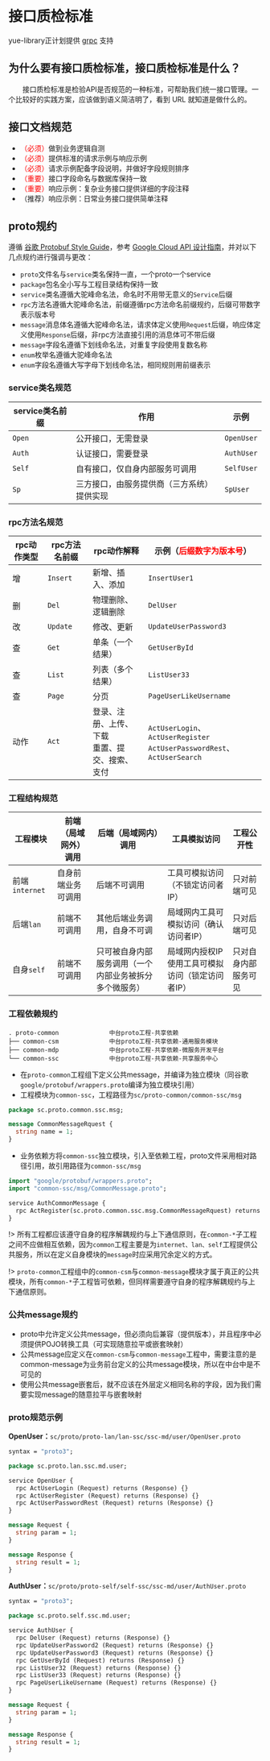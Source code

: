 # 接口质检标准
yue-library正计划提供 [grpc]() 支持

## 为什么要有接口质检标准，接口质检标准是什么？
　　接口质检标准是检验API是否规范的一种标准，可帮助我们统一接口管理。一个比较好的实践方案，应该做到语义简洁明了，看到 URL 就知道是做什么的。

## 接口文档规范
- <font color=red>（必须）</font>做到业务逻辑自测
- <font color=red>（必须）</font>提供标准的请求示例与响应示例
- <font color=red>（必须）</font>请求示例配备字段说明，并做好字段规则排序
- <font color=red>（重要）</font>接口字段命名与数据库保持一致
- <font color=red>（重要）</font>响应示例：复杂业务接口提供详细的字段注释
- （推荐）响应示例：日常业务接口提供简单注释

## proto规约
遵循 [谷歌 Protobuf Style Guide](https://developers.google.com/protocol-buffers/docs/style)，参考 [Google Cloud API 设计指南](https://cloud.google.com/apis/design)，并对以下几点规约进行强调与更改：
- `proto`文件名与`service`类名保持一直，一个proto一个service
- `package`包名全小写与工程目录结构保持一致
- `service`类名遵循大驼峰命名法，命名时不用带无意义的`Service`后缀
- `rpc`方法名遵循大驼峰命名法，前缀遵循rpc方法命名前缀规约，后缀可带数字表示版本号
- `message`消息体名遵循大驼峰命名法，请求体定义使用`Request`后缀，响应体定义使用`Response`后缀，非rpc方法直接引用的消息体可不带后缀
- `message`字段名遵循下划线命名法，对重复字段使用复数名称
- `enum`枚举名遵循大驼峰命名法
- `enum`字段名遵循大写字母下划线命名法，相同规则用前缀表示

### service类名规范
|service类名前缀|作用										|示例		|
|--				|--											|--			|
|`Open`			|公开接口，无需登录							|`OpenUser`	|
|`Auth`			|认证接口，需要登录							|`AuthUser`	|
|`Self`			|自有接口，仅自身内部服务可调用				|`SelfUser`	|
|`Sp`			|三方接口，由服务提供商（三方系统）提供实现	|`SpUser`	|

### rpc方法名规范
|rpc动作类型|rpc方法名前缀	|rpc动作解释										|示例（<font color=red>后缀数字为版本号</font>）							|
|--			|--				|--													|--																			|
|增			|`Insert`		|新增、插入、添加									|`InsertUser1`																|
|删			|`Del`			|物理删除、逻辑删除									|`DelUser`																	|
|改			|`Update`		|修改、更新											|`UpdateUserPassword3`														|
|查			|`Get`			|单条（一个结果）									|`GetUserById`																|
|查			|`List`			|列表（多个结果）									|`ListUser33`																|
|查			|`Page`			|分页												|`PageUserLikeUsername`														|
|动作		|`Act`			|登录、注册、上传、下载<br>重置、提交、搜索、支付	|`ActUserLogin`、`ActUserRegister`<br>`ActUserPasswordRest`、`ActUserSearch`|

### 工程结构规范
|工程模块		|前端（局域网外）调用	|后端（局域网内）调用									|工具模拟访问										|工程公开性				|
|--				|--						|--														|--													|--						|
|前端`internet`	|自身前端业务可调用		|后端不可调用											|工具可模拟访问（不锁定访问者IP）					|只对前端可见			|
|后端`lan`		|前端不可调用			|其他后端业务调用，自身不可调							|局域网内工具可模拟访问（确认访问者IP）				|只对后端可见			|
|自身`self`		|前端不可调用			|只可被自身内部服务调用（一个内部业务被拆分多个微服务）	|局域网内授权IP使用工具可模拟访问（锁定访问者IP）	|只对自身内部服务可见	|

### 工程依赖规约
```
. proto-common              中台proto工程-共享依赖
├── common-csm              中台proto工程-共享依赖-通用服务模块
├── common-mdp              中台proto工程-共享依赖-微服务开发平台
└── common-ssc              中台proto工程-共享依赖-共享服务中心
```

- 在`proto-common`工程组下定义公共message，并编译为独立模块（同谷歌`google/protobuf/wrappers.proto`编译为独立模块引用）
- 工程模块为`common-ssc`，工程路径为`sc/proto-common/common-ssc/msg`

```protobuf
package sc.proto.common.ssc.msg;

message CommonMessageRquest {
  string name = 1;
}
```

- 业务依赖方将`common-ssc`独立模块，引入至依赖工程，proto文件采用相对路径引用，故引用路径为`common-ssc/msg`

```protobuf
import "google/protobuf/wrappers.proto";
import "common-ssc/msg/CommonMessage.proto";

service AuthCommonMessage {
  rpc ActRegister(sc.proto.common.ssc.msg.CommonMessageRquest) returns (google.protobuf.BoolValue);
}
```

!> 所有工程都应该遵守自身的程序解耦规约与上下通信原则，在`common-*`子工程之间不应做相互依赖，因为`common`工程主要是为`internet、lan、self`工程提供公共服务，所以在定义自身模块的`message`时应采用冗余定义的方式。

!> `proto-common`工程组中的`common-csm`与`common-message`模块才属于真正的公共模块，所有`common-*`子工程皆可依赖，但同样需要遵守自身的程序解耦规约与上下通信原则。

### 公共message规约
- proto中允许定义公共message，但必须向后兼容（提供版本），并且程序中必须提供POJO转换工具（可实现随意拉平或嵌套映射）
- 公共message应定义在`common-csm`与`common-message`工程中，需要注意的是common-message为业务前台定义的公共message模块，所以在中台中是不可见的
- 使用公共message嵌套后，就不应该在外层定义相同名称的字段，因为我们需要实现message的随意拉平与嵌套映射

### proto规范示例
**OpenUser：**`sc/proto/proto-lan/lan-ssc/ssc-md/user/OpenUser.proto`
```protobuf
syntax = "proto3";

package sc.proto.lan.ssc.md.user;

service OpenUser {
  rpc ActUserLogin (Request) returns (Response) {}
  rpc ActUserRegister (Request) returns (Response) {}
  rpc ActUserPasswordRest (Request) returns (Response) {}
}

message Request {
  string param = 1;
}

message Response {
  string result = 1;
}
```

**AuthUser：**`sc/proto/proto-self/self-ssc/ssc-md/user/AuthUser.proto`
```protobuf
syntax = "proto3";

package sc.proto.self.ssc.md.user;

service AuthUser {
  rpc DelUser (Request) returns (Response) {}
  rpc UpdateUserPassword2 (Request) returns (Response) {}
  rpc UpdateUserPassword3 (Request) returns (Response) {}
  rpc GetUserById (Request) returns (Response) {}
  rpc ListUser32 (Request) returns (Response) {}
  rpc ListUser33 (Request) returns (Response) {}
  rpc PageUserLikeUsername (Request) returns (Response) {}
}

message Request {
  string param = 1;
}

message Response {
  string result = 1;
}
```
